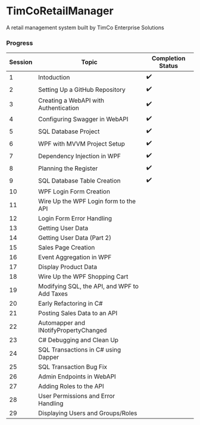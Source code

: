 # TimCoRetailManager
A retail management system built by TimCo Enterprise Solutions

### Progress
Session | Topic | Completion Status
------- | ----- | ------------
1	| Intoduction | :heavy_check_mark:
2	| Setting Up a GitHub Repository | :heavy_check_mark:
3	| Creating a WebAPI with Authentication | :heavy_check_mark:
4 | Configuring Swagger in WebAPI | :heavy_check_mark:
5 | SQL Database Project | :heavy_check_mark:
6 | WPF with MVVM Project Setup | :heavy_check_mark:
7 | Dependency Injection in WPF | :heavy_check_mark:
8 | Planning the Register | :heavy_check_mark:
9 | SQL Database Table Creation | :heavy_check_mark:
10 | WPF Login Form Creation
11 | Wire Up the WPF Login form to the API
12 | Login Form Error Handling
13 | Getting User Data
14 | Getting User Data (Part 2)
15 | Sales Page Creation
16 | Event Aggregation in WPF
17 | Display Product Data
18 | Wire Up the WPF Shopping Cart
19 | Modifying SQL, the API, and WPF to Add Taxes
20 | Early Refactoring in C#
21 | Posting Sales Data to an API
22 | Automapper and INotifyPropertyChanged
23 | C# Debugging and Clean Up
24 | SQL Transactions in C# using Dapper
25 | SQL Transaction Bug Fix
26 | Admin Endpoints in WebAPI
27 | Adding Roles to the API
28 | User Permissions and Error Handling
29 | Displaying Users and Groups/Roles
